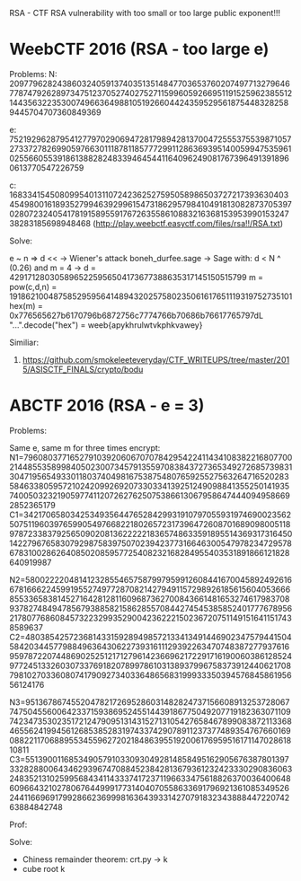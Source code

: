 RSA - CTF
RSA vulnerability with too small or too large public exponent!!!

# WeebCTF 2016 (RSA - too large e)

Problems:
N: 20977962824386032405913740351351484770365376020749771327964677874792628973475123705274027527115996059266951191525962385512144356322353007496636498810519266044243595295618754483282589445704707360849369

e: 7521929628795412779702906947281798942813700472555375539871057273372782699059766301118781185777299112863693951400599475359610255660553918613882824833946454411640962490817673964913918960613770547226759

c: 1683341545080995401311072423625275950589865037272173936304034549800161893527994639299615473186295798410491813082873705397028072324054178191589559176726355861088321636815395399015324738283185698948468
(http://play.weebctf.easyctf.com/files/rsa!!/RSA.txt)

Solve:

e ~ n => d << -> Wiener's attack
boneh_durfee.sage -> Sage with: d < N ^ (0.26) and m = 4 -> d = 4291712803058965225956504173677388635317145150515799
m = pow(c,d,n) = 191862100487585295956414894320257580235061617651119319752735101
hex(m) = 0x776565627b6170796b6872756c7774766b70686b76617765797dL
"...".decode("hex") = weeb{apykhrulwtvkphkvawey}

Similiar:

1. https://github.com/smokeleeteveryday/CTF_WRITEUPS/tree/master/2015/ASISCTF_FINALS/crypto/bodu
# ABCTF 2016 (RSA - e = 3)
Problems:

Same e, same m for three times encrypt:
N1=79608037716527910392060670707842954224114341083822168077002144855358998405023007345791355970838437273653492726857398313047195654933011803740498167538754807659255275632647165202835846338059572102420992692073303341392512490988413552501419357400503232190597741120726276250753866130679586474440949586692852365179
C1=34217065803425349356447652842993191079705593197469002356250751196039765990549766822180265723173964726087016890980051189787233837925650902081362222218365748633591895514369317316450142279676583079298758397507023942377316646300547978234729578678310028626408502085957725408232168284955403531891866121828640919987

N2=58002222048141232855465758799795991260844167004589249261667816662245991955274977287082142794911572989261856156040536668553365838145271642812811609687362700843661481653274617983708937827484947856793885821586285570844274545385852401777678956217807768608457322329935290042362221502367207511491516411517438589637
C2=48038542572368143315928949857213341349144690234757944150458420344577988496364306227393161112939226347074838727793761695978722074486902525121712796142366962172291716190060386128524977245133260307337691820789978610313893799675837391244062170879810270336080741790927340336486568319993335039457684586195656124176

N3=95136786745520478217269528603148282473715660891325372806774750455600642337159386952455144391867750492077191823630711097423473530235172124790951314315271310542765846789908387211336846556241994561268538528319743374290789112373774893547676601690882211706889553455962720218486395519200617695951617114702861810811
C3=55139001168534905791033093049281485849516290567638780139733282880064346293967470884523842813679361232423330290836063248352131025995684341143337417237119663347561882637003640064860966432102780676449991773140407055863369179692136108534952624411669691799286623699981636439331427079183234388844722074263884842748

Prof:


Solve:
- Chiness remainder theorem: crt.py -> k
- cube root k

